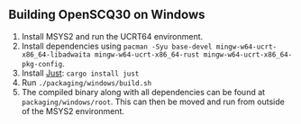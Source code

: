 ## Building OpenSCQ30 on Windows

1. Install MSYS2 and run the UCRT64 environment.
2. Install dependencies using `pacman -Syu base-devel mingw-w64-ucrt-x86_64-libadwaita mingw-w64-ucrt-x86_64-rust mingw-w64-ucrt-x86_64-pkg-config`.
3. Install [Just](https://just.systems/man/en/chapter_4.html): `cargo install just`
4. Run `./packaging/windows/build.sh`
5. The compiled binary along with all dependencies can be found at `packaging/windows/root`. This can then be moved and run from outside of the MSYS2 environment.
